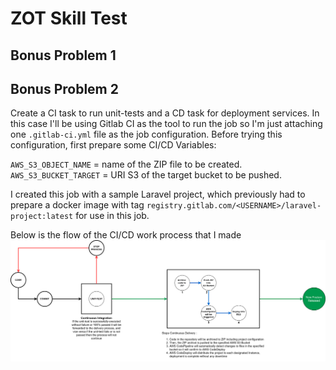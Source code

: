 # ZOT Skill Test


## Bonus Problem 1


## Bonus Problem 2 
Create a CI task to run unit-tests and a CD task for deployment services. In this case I'll be using Gitlab CI as the tool to run the job so I'm just attaching one `.gitlab-ci.yml` file as the job configuration. Before trying this configuration, first prepare some CI/CD Variables:

`AWS_S3_OBJECT_NAME` = name of the ZIP file to be created. 
`AWS_S3_BUCKET_TARGET` = URI S3 of the target bucket to be pushed.

I created this job with a sample Laravel project, which previously had to prepare a docker image with tag `registry.gitlab.com/<USERNAME>/laravel-project:latest` for use in this job.

Below is the flow of the CI/CD work process that I made
![Flow](./CI-CD-Flow.png "Flow")
